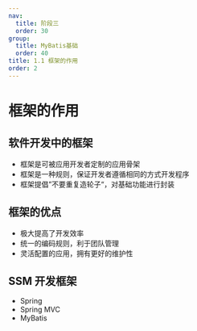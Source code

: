 ```yaml
---
nav:
  title: 阶段三
  order: 30
group:
  title: MyBatis基础
  order: 40
title: 1.1 框架的作用
order: 2
---
```


# 框架的作用

## 软件开发中的框架

- 框架是可被应用开发者定制的应用骨架
- 框架是一种规则，保证开发者遵循相同的方式开发程序
- 框架提倡”不要重复造轮子“，对基础功能进行封装

## 框架的优点

- 极大提高了开发效率
- 统一的编码规则，利于团队管理
- 灵活配置的应用，拥有更好的维护性

## SSM 开发框架

- Spring
- Spring MVC
- MyBatis



